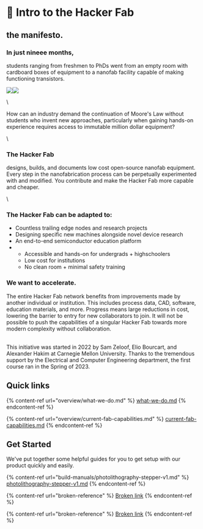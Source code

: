 # 👋 Intro to the Hacker Fab

## the manifesto.

### **In just nineee months,**&#x20;

students ranging from freshmen to PhDs went from an empty room with cardboard boxes of equipment to a nanofab facility capable of making functioning transistors.

![](https://lh3.googleusercontent.com/lRmHpquauoL\_iEgnxNkkwGI04mpofZGgyMhDto1he5ync1x4TCX4134kKSb6I1UGznP8pnzXx-JFX\_ewvNGFoR47AFBJ12LSmRCMSnT8wVe\_IzisG9O1jmSj5cHm\_dQSMs-7LKhia87Zi6TfDiDd7mE)![](https://lh4.googleusercontent.com/41LeT\_4autKYPYrvyJM67yVk7cKJj8Lr4R7oe6n3msQwCeAOp5Wm\_Bko6m2UAITBtuoT-RK-5bWpV8T\_wwHpPaGWHthsERSJTMiCywGE-pgwcq0GUvCsZd6v-mMwyTKBOWQ6oMYrl0o6pB5gSQcW5U4)

\


How can an industry demand the continuation of Moore's Law without students who invent new approaches, particularly when gaining hands-on experience requires access to immutable million dollar equipment?

\


### **The Hacker Fab**&#x20;

designs, builds, and documents low cost open-source nanofab equipment. Every step in the nanofabrication process can be perpetually experimented with and modified. You contribute and make the Hacker Fab more capable and cheaper.&#x20;

\


### **The Hacker Fab can be adapted to:**

* Countless trailing edge nodes and research projects
* Designing specific new machines alongside novel device research
* An end-to-end semiconductor education platform
*
  * Accessible and hands-on for undergrads + highschoolers
  * Low cost for institutions
  * No clean room + minimal safety training

### **We want to accelerate.**

The entire Hacker Fab network benefits from improvements made by another individual or institution. This includes process data, CAD, software, education materials, and more. Progress means large reductions in cost, lowering the barrier to entry for new collaborators to join. It will not be possible to push the capabilities of a singular Hacker Fab towards more modern complexity without collaboration.&#x20;

\
This initiative was started in 2022 by Sam Zeloof, Elio Bourcart, and Alexander Hakim at Carnegie Mellon University. Thanks to the tremendous support by the Electrical and Computer Engineering department, the first course ran in the Spring of 2023.&#x20;



## Quick links

{% content-ref url="overview/what-we-do.md" %}
[what-we-do.md](overview/what-we-do.md)
{% endcontent-ref %}

{% content-ref url="overview/current-fab-capabilities.md" %}
[current-fab-capabilities.md](overview/current-fab-capabilities.md)
{% endcontent-ref %}

## Get Started

We've put together some helpful guides for you to get setup with our product quickly and easily.

{% content-ref url="build-manuals/photolithography-stepper-v1.md" %}
[photolithography-stepper-v1.md](build-manuals/photolithography-stepper-v1.md)
{% endcontent-ref %}

{% content-ref url="broken-reference" %}
[Broken link](broken-reference)
{% endcontent-ref %}

{% content-ref url="broken-reference" %}
[Broken link](broken-reference)
{% endcontent-ref %}
